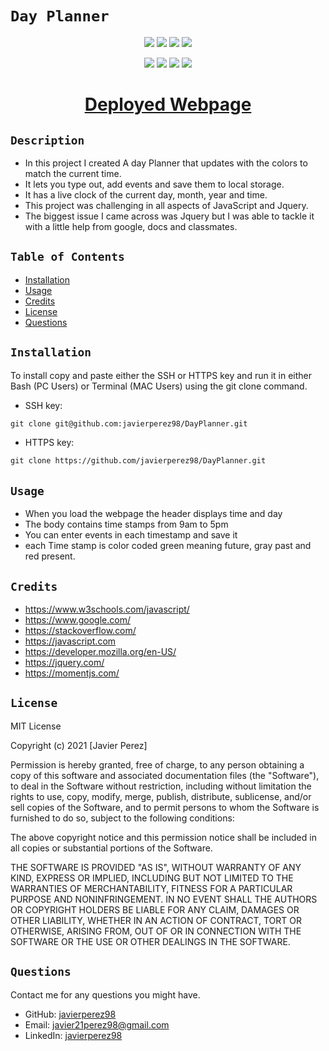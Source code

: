 # `Day Planner`

<p align="center">
    <img src="https://img.shields.io/github/repo-size/javierperez98/DayPlanner" />
    <img src="https://img.shields.io/github/languages/top/javierperez98/DayPlanner"  />
    <img src="https://img.shields.io/github/last-commit/javierperez98/DayPlanner" >
    <a href="https://github.com/javierperez98"><img src="https://img.shields.io/github/followers/javierperez98?style=social" target="_blank" /></a>
</p>
<p align="center">
    <img src="https://img.shields.io/badge/language-Javascript-yellow" />
    <img src="https://img.shields.io/badge/css-CSS3-blue" />
    <img src="https://img.shields.io/badge/license-MIT-blue" />
    <img src="https://img.shields.io/tokei/lines/github/javierperez98/DayPlanner" />
</p>

<a href="https://javierperez98.github.io/DayPlanner/"><h1 align="center">Deployed Webpage</h1></a>

## `Description`

<!-- Provide a short description explaining the what, why, and how of your project.
What was your motivation? Why did you build this project? What problem does it solve? What did you learn? -->

- In this project I created A day Planner that updates with the colors to match the current time.
- It lets you type out, add events and save them to local storage.
- It has a live clock of the current day, month, year and time.
- This project was challenging in all aspects of JavaScript and Jquery.
- The biggest issue I came across was Jquery but I was able to tackle it with a little help from google, docs and classmates.

## `Table of Contents`

- [Installation](#installation)
- [Usage](#usage)
- [Credits](#credits)
- [License](#license)
- [Questions](#questions)

## `Installation`

<!-- What are the steps required to install your project? Provide a step-by-step description of how to get the development environment running. -->

To install copy and paste either the SSH or HTTPS key and run it in either Bash (PC Users) or Terminal (MAC Users) using the git clone command.

- SSH key:

```md
git clone git@github.com:javierperez98/DayPlanner.git
```

- HTTPS key:

```md
git clone https://github.com/javierperez98/DayPlanner.git
```

## `Usage`

<!-- Provide instructions and examples for use. Include screenshots as needed. -->

- When you load the webpage the header displays time and day
- The body contains time stamps from 9am to 5pm
- You can enter events in each timestamp and save it
- each Time stamp is color coded green meaning future, gray past and red present.

## `Credits`

<!-- List your collaborators, if any, with links to their GitHub profiles. Links to websites or resources. -->

- https://www.w3schools.com/javascript/
- https://www.google.com/
- https://stackoverflow.com/
- https://javascript.com
- https://developer.mozilla.org/en-US/
- https://jquery.com/
- https://momentjs.com/

## `License`

<!-- If you need help choosing a license, refer to https://choosealicense.com/ -->

MIT License

Copyright (c) 2021 [Javier Perez]

Permission is hereby granted, free of charge, to any person obtaining a copy
of this software and associated documentation files (the "Software"), to deal
in the Software without restriction, including without limitation the rights
to use, copy, modify, merge, publish, distribute, sublicense, and/or sell
copies of the Software, and to permit persons to whom the Software is
furnished to do so, subject to the following conditions:

The above copyright notice and this permission notice shall be included in all
copies or substantial portions of the Software.

THE SOFTWARE IS PROVIDED "AS IS", WITHOUT WARRANTY OF ANY KIND, EXPRESS OR
IMPLIED, INCLUDING BUT NOT LIMITED TO THE WARRANTIES OF MERCHANTABILITY,
FITNESS FOR A PARTICULAR PURPOSE AND NONINFRINGEMENT. IN NO EVENT SHALL THE
AUTHORS OR COPYRIGHT HOLDERS BE LIABLE FOR ANY CLAIM, DAMAGES OR OTHER
LIABILITY, WHETHER IN AN ACTION OF CONTRACT, TORT OR OTHERWISE, ARISING FROM,
OUT OF OR IN CONNECTION WITH THE SOFTWARE OR THE USE OR OTHER DEALINGS IN THE
SOFTWARE.

## `Questions`

Contact me for any questions you might have.

- GitHub: [javierperez98](https://github.com/javierperez98)
- Email: [javier21perez98@gmail.com](mailto:javier21perez98@gmail.com)
- LinkedIn: [javierperez98](https://www.linkedin.com/in/javier-perez98/)
